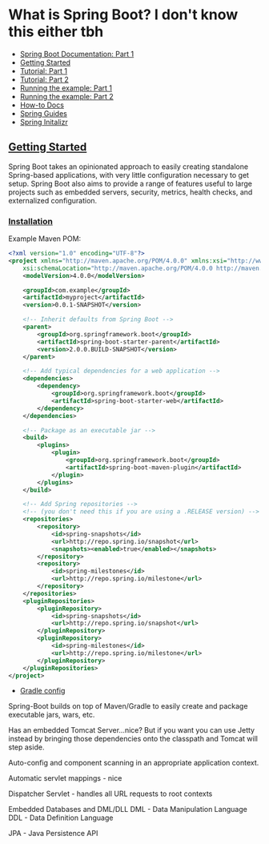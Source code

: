 # What is Spring Boot? I don't know this either tbh

* [Spring Boot Documentation: Part 1](https://docs.spring.io/spring-boot/docs/current-SNAPSHOT/reference/htmlsingle/#boot-documentation)
* [Getting Started](https://docs.spring.io/spring-boot/docs/current-SNAPSHOT/reference/htmlsingle/#getting-started)
* [Tutorial: Part 1](https://docs.spring.io/spring-boot/docs/current-SNAPSHOT/reference/htmlsingle/#getting-started-first-application)
* [Tutorial: Part 2](https://docs.spring.io/spring-boot/docs/current-SNAPSHOT/reference/htmlsingle/#getting-started-first-application-code)
* [Running the example: Part 1](https://docs.spring.io/spring-boot/docs/current-SNAPSHOT/reference/htmlsingle/#getting-started-first-application-run)
* [Running the example: Part 2](https://docs.spring.io/spring-boot/docs/current-SNAPSHOT/reference/htmlsingle/#getting-started-first-application-executable-jar)
* [How-to Docs](https://docs.spring.io/spring-boot/docs/current-SNAPSHOT/reference/htmlsingle/#howto)
* [Spring Guides](https://spring.io/guides)
* [Spring Initalizr](https://start.spring.io/)

## [Getting Started](https://docs.spring.io/spring-boot/docs/current-SNAPSHOT/reference/htmlsingle/#getting-started)

Spring Boot takes an opinionated approach to easily creating standalone Spring-based applications, with very little configuration necessary to get setup. Spring Boot also aims to provide a range of features useful to large projects such as embedded servers, security, metrics, health checks, and externalized configuration.

### [Installation](https://docs.spring.io/spring-boot/docs/current-SNAPSHOT/reference/htmlsingle/#getting-started-installing-spring-boot)

Example Maven POM:

```xml
<?xml version="1.0" encoding="UTF-8"?>
<project xmlns="http://maven.apache.org/POM/4.0.0" xmlns:xsi="http://www.w3.org/2001/XMLSchema-instance"
    xsi:schemaLocation="http://maven.apache.org/POM/4.0.0 http://maven.apache.org/xsd/maven-4.0.0.xsd">
    <modelVersion>4.0.0</modelVersion>

    <groupId>com.example</groupId>
    <artifactId>myproject</artifactId>
    <version>0.0.1-SNAPSHOT</version>

    <!-- Inherit defaults from Spring Boot -->
    <parent>
        <groupId>org.springframework.boot</groupId>
        <artifactId>spring-boot-starter-parent</artifactId>
        <version>2.0.0.BUILD-SNAPSHOT</version>
    </parent>

    <!-- Add typical dependencies for a web application -->
    <dependencies>
        <dependency>
            <groupId>org.springframework.boot</groupId>
            <artifactId>spring-boot-starter-web</artifactId>
        </dependency>
    </dependencies>

    <!-- Package as an executable jar -->
    <build>
        <plugins>
            <plugin>
                <groupId>org.springframework.boot</groupId>
                <artifactId>spring-boot-maven-plugin</artifactId>
            </plugin>
        </plugins>
    </build>

    <!-- Add Spring repositories -->
    <!-- (you don't need this if you are using a .RELEASE version) -->
    <repositories>
        <repository>
            <id>spring-snapshots</id>
            <url>http://repo.spring.io/snapshot</url>
            <snapshots><enabled>true</enabled></snapshots>
        </repository>
        <repository>
            <id>spring-milestones</id>
            <url>http://repo.spring.io/milestone</url>
        </repository>
    </repositories>
    <pluginRepositories>
        <pluginRepository>
            <id>spring-snapshots</id>
            <url>http://repo.spring.io/snapshot</url>
        </pluginRepository>
        <pluginRepository>
            <id>spring-milestones</id>
            <url>http://repo.spring.io/milestone</url>
        </pluginRepository>
    </pluginRepositories>
</project>
```

* [Gradle config](https://docs.spring.io/spring-boot/docs/current-SNAPSHOT/reference/htmlsingle/#getting-started-gradle-installation)

Spring-Boot builds on top of Maven/Gradle to easily create and package executable jars, wars, etc.

Has an embedded Tomcat Server...nice? But if you want you can use Jetty instead by bringing those dependencies onto the classpath and Tomcat will step aside.

Auto-config and component scanning in an appropriate application context.

Automatic servlet mappings - nice

Dispatcher Servlet - handles all URL requests to root contexts

Embedded Databases and DML/DLL
DML - Data Manipulation Language
DDL - Data Definition Language

JPA - Java Persistence API